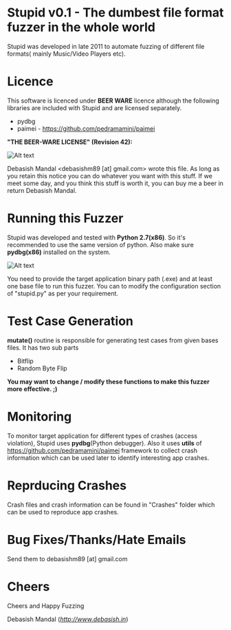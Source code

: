 Stupid v0.1 - The dumbest file format fuzzer in the whole world
===============================================================

Stupid was developed in late 2011 to automate fuzzing of different file formats( mainly Music/Video Players etc).

Licence
=======
This software is licenced under **BEER WARE** licence although the following libraries are included with Stupid and are licensed separately.

- pydbg
- paimei - https://github.com/pedramamini/paimei


**"THE BEER-WARE LICENSE" (Revision 42):**


![Alt text](http://upload.wikimedia.org/wikipedia/commons/thumb/d/d5/BeerWare_Logo.svg/170px-BeerWare_Logo.svg.png)


Debasish Mandal <debasishm89 [at] gmail.com> wrote this file. As long as you retain this notice you can do whatever you want with this stuff. If we meet some day, and you think this stuff is worth it, you can buy me a beer in return Debasish Mandal.


Running this Fuzzer
===================
Stupid was developed and tested with **Python 2.7(x86)**. So it's recommended to use the same version of python. Also make sure **pydbg(x86)** installed on the system. 

![Alt text](http://1.bp.blogspot.com/-pP0pSl5dTp4/U7fY1275h2I/AAAAAAAAA3Q/pi00kVZCR0I/s1600/1.png)


You need to provide the target application binary path (.exe) and at least one base file to run this fuzzer. You can to modify the configuration section of "stupid.py" as per your requirement.

Test Case Generation
====================
**mutate()** routine is responsible for generating test cases from given bases files. It has two sub parts

- Bitflip 
- Random Byte Flip

**You may want to change / modify these functions to make this fuzzer more effective. ;)**

Monitoring
==========
To monitor target application for different types of crashes (access violation), Stupid uses **pydbg**(Python debugger). Also it uses **utils** of https://github.com/pedramamini/paimei framework to collect crash information which can be used later to identify interesting app crashes.

Reprducing Crashes
==================
Crash files and crash information can be found in "Crashes" folder which can be used to reproduce app crashes.


Bug Fixes/Thanks/Hate Emails
============================
Send them to debasishm89 [at] gmail.com


Cheers
======

Cheers and Happy Fuzzing

Debasish Mandal (*http://www.debasish.in*)

